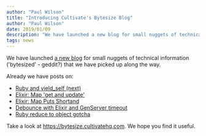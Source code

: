 ```yaml
---
author: "Paul Wilson"
title: "Introducing Cultivate's Bytesize Blog"
author: "Paul Wilson"
date: 2019/01/09
description: "We have launched a new blog for small nuggets of technical information ('bytesized' - geddit?)  that we have picked up along the way."
tags: news
---
```


We have launched [a new blog](https://bytesize.cultivatehq.com) for small nuggets of technical information ('bytesized' - geddit?)  that we have picked up along the way.

Already we have posts on:

* [Ruby and yield_self (next)](https://bytesize.cultivatehq.com/ruby/2018/12/17/first-bytesize-ruby-yield-self.html)
* [Elixir: Map 'get and update'](https://bytesize.cultivatehq.com/elixir/2018/12/17/map-get-and-update.html)
* [Elixir: Map Puts Shortand](https://bytesize.cultivatehq.com/elixir/2018/12/17/map-puts-shorthand.html)
* [Debounce with Elixir and GenServer timeout](https://bytesize.cultivatehq.com/elixir/otp/nerves/2019/01/03/debounce-with-elixir.html)
* [Ruby reduce to object gotcha](https://bytesize.cultivatehq.com/ruby/2019/01/03/ruby-reduce-to-object-gotcha.html)

Take a look at https://bytesize.cultivatehq.com. We hope you find it useful.